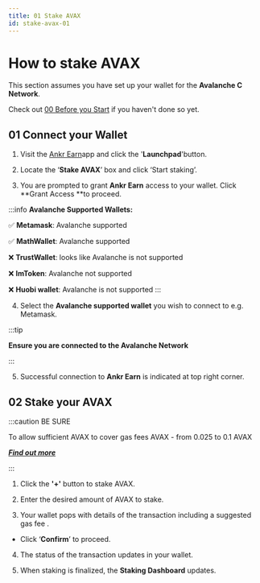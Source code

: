 ```yaml
---
title: 01 Stake AVAX
id: stake-avax-01
---
```


# How to stake AVAX

This section assumes you have set up your wallet for the **Avalanche C Network**.

Check out [00 Before you Start](stake-avax-00.md) if you haven't done so yet.

## 01 Connect your Wallet

1. Visit the [Ankr Earn](https://stakefi.ankr.com)app and click the '**Launchpad**'button.

2. Locate the ‘**Stake AVAX**’ box and click ‘Start staking’.


3. You are prompted to grant **Ankr Earn** access to your wallet. Click \*\*Grant Access \*\*to proceed.


:::info **Avalanche Supported Wallets:**

:white_check_mark: **Metamask**: Avalanche supported

:white_check_mark: **MathWallet**: Avalanche supported

:x: **TrustWallet**: looks like Avalanche is not supported

:x: **ImToken**: Avalanche not supported

:x: **Huobi wallet**: Avalanche is not supported
:::


4. Select the **Avalanche supported wallet** you wish to connect to e.g. Metamask.

:::tip

**Ensure you are connected to the Avalanche Network**

:::


5. Successful connection to **Ankr Earn** is indicated at top right corner.


## 02 Stake your AVAX

:::caution BE SURE

To allow sufficient AVAX to cover gas fees AVAX - from 0.025 to 0.1 AVAX 

[_**Find out more**_](https://docs.avax.network/learn/platform-overview/transaction-fees)

:::

1. Click the **'+'** button to stake AVAX.

2. Enter the desired amount of AVAX to stake.

3. Your wallet pops with details of the transaction including a suggested gas fee .

* Click ‘**Confirm**’ to proceed.

4. The status of the transaction updates in your wallet.

5. When staking is finalized, the **Staking Dashboard** updates.



